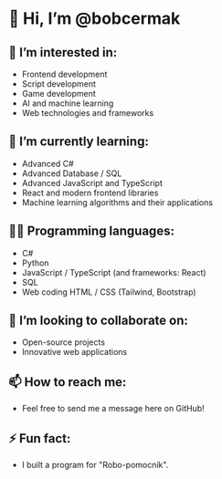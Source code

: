 # 👋 Hi, I’m @bobcermak

## 👀 I’m interested in:
- Frontend development
- Script development
- Game development
- AI and machine learning
- Web technologies and frameworks

## 🌱 I’m currently learning:
- Advanced C#
- Advanced Database / SQL
- Advanced JavaScript and TypeScript
- React and modern frontend libraries
- Machine learning algorithms and their applications

## 👨‍💻 Programming languages:
- C#
- Python
- JavaScript / TypeScript (and frameworks: React)
- SQL
- Web coding HTML / CSS (Tailwind, Bootstrap)

## 💞️ I’m looking to collaborate on:
- Open-source projects
- Innovative web applications

## 📫 How to reach me:
- Feel free to send me a message here on GitHub!

## ⚡ Fun fact:
- I built a program for "Robo-pomocník".

<!---
bobcermak/bobcermak is a ✨ special ✨ repository because its `README.md` (this file) appears on your GitHub profile.
You can click the Preview link to take a look at your changes.
--->
